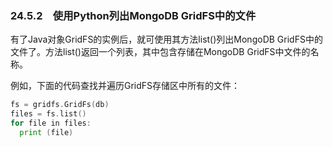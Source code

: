 ### 24.5.2　使用Python列出MongoDB GridFS中的文件

有了Java对象GridFS的实例后，就可使用其方法list()列出MongoDB GridFS中的文件了。方法list()返回一个列表，其中包含存储在MongoDB GridFS中文件的名称。

例如，下面的代码查找并遍历GridFS存储区中所有的文件：

```go
fs = gridfs.GridFs(db)
files = fs.list()
for file in files:
  print (file)
```

